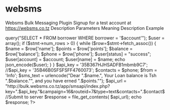 # websms
Websms Bulk Messaging Plugin
Signup for a test account at 
https://websms.co.tz
Description
Parameters	Meaning	Description
  Example 
<?php
include 'config.php';
date_default_timezone_set('Africa/Nairobi');
$datetime_variable = new DateTime();
$datetime_formatted = date_format($datetime_variable, 'Y-m-d H:i:s');
$account= $_POST['account'];
$account= intval($account);
$stmt=$conn->query("SELECT * FROM borrower WHERE borrower = '$account'");
$user = array();
if ($stmt->num_rows > 0)
{
while ($row=$stmt->fetch_assoc())
{
        $name = $row['name'];
        $points = $row['points'];
        $balance = $row['balance'];
        $phone = $row['phone'];
        $user[status] = "success";
        $user[account] = $account;
        $user[name] = $name;
        echo json_encode($user);
}
}
$api_key = '35B367HJHSADFB1mbmb9C7';
//$api_key = '35B46B0SFSFSFF4760073';
$contacts = $phone;
$from = 'Info';
$sms_text = urlencode("Dear ".$name.", Your Loan  balance is Tsh  ".$balance."", and you have erned  ".$points."");
$api_url = "http://bulk.websms.co.tz/app/smsapi/index.php?key=".$api_key."&campaign=16&routeid=7&type=text&contacts=".$contact$
//Submit to server
$response = file_get_contents( $api_url);
echo $response;
?>

